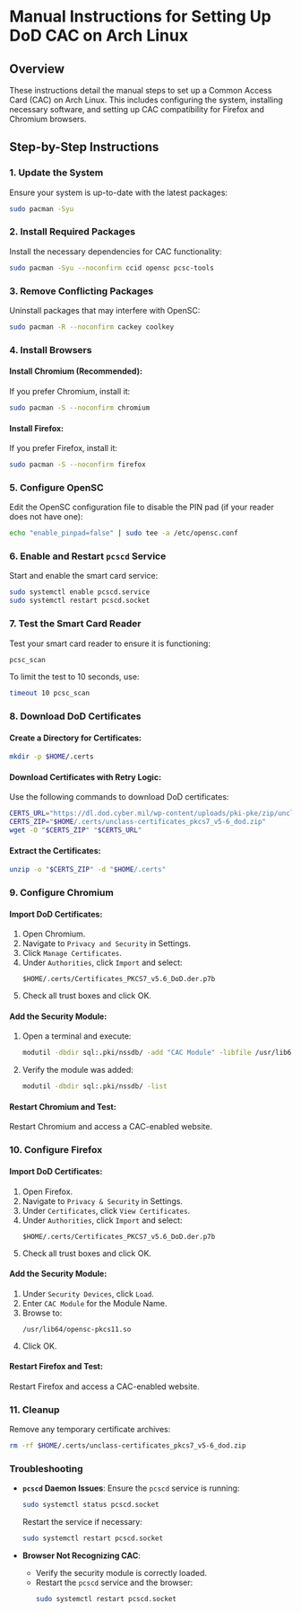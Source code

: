 # Manual Instructions for Setting Up DoD CAC on Arch Linux

## Overview
These instructions detail the manual steps to set up a Common Access Card (CAC) on Arch Linux. This includes configuring the system, installing necessary software, and setting up CAC compatibility for Firefox and Chromium browsers.

## Step-by-Step Instructions

### 1. Update the System
Ensure your system is up-to-date with the latest packages:
```bash
sudo pacman -Syu
```

### 2. Install Required Packages
Install the necessary dependencies for CAC functionality:
```bash
sudo pacman -Syu --noconfirm ccid opensc pcsc-tools
```

### 3. Remove Conflicting Packages
Uninstall packages that may interfere with OpenSC:
```bash
sudo pacman -R --noconfirm cackey coolkey
```

### 4. Install Browsers
#### Install Chromium (Recommended):
If you prefer Chromium, install it:
```bash
sudo pacman -S --noconfirm chromium
```

#### Install Firefox:
If you prefer Firefox, install it:
```bash
sudo pacman -S --noconfirm firefox
```

### 5. Configure OpenSC
Edit the OpenSC configuration file to disable the PIN pad (if your reader does not have one):
```bash
echo "enable_pinpad=false" | sudo tee -a /etc/opensc.conf
```

### 6. Enable and Restart `pcscd` Service
Start and enable the smart card service:
```bash
sudo systemctl enable pcscd.service
sudo systemctl restart pcscd.socket
```

### 7. Test the Smart Card Reader
Test your smart card reader to ensure it is functioning:
```bash
pcsc_scan
```
To limit the test to 10 seconds, use:
```bash
timeout 10 pcsc_scan
```

### 8. Download DoD Certificates
#### Create a Directory for Certificates:
```bash
mkdir -p $HOME/.certs
```

#### Download Certificates with Retry Logic:
Use the following commands to download DoD certificates:
```bash
CERTS_URL="https://dl.dod.cyber.mil/wp-content/uploads/pki-pke/zip/unclass-certificates_pkcs7_v5-6_dod.zip"
CERTS_ZIP="$HOME/.certs/unclass-certificates_pkcs7_v5-6_dod.zip"
wget -O "$CERTS_ZIP" "$CERTS_URL"
```

#### Extract the Certificates:
```bash
unzip -o "$CERTS_ZIP" -d "$HOME/.certs"
```

### 9. Configure Chromium
#### Import DoD Certificates:
1. Open Chromium.
2. Navigate to `Privacy and Security` in Settings.
3. Click `Manage Certificates`.
4. Under `Authorities`, click `Import` and select:
   ```
   $HOME/.certs/Certificates_PKCS7_v5.6_DoD.der.p7b
   ```
5. Check all trust boxes and click OK.

#### Add the Security Module:
1. Open a terminal and execute:
   ```bash
   modutil -dbdir sql:.pki/nssdb/ -add "CAC Module" -libfile /usr/lib64/opensc-pkcs11.so
   ```
2. Verify the module was added:
   ```bash
   modutil -dbdir sql:.pki/nssdb/ -list
   ```

#### Restart Chromium and Test:
Restart Chromium and access a CAC-enabled website.

### 10. Configure Firefox
#### Import DoD Certificates:
1. Open Firefox.
2. Navigate to `Privacy & Security` in Settings.
3. Under `Certificates`, click `View Certificates`.
4. Under `Authorities`, click `Import` and select:
   ```
   $HOME/.certs/Certificates_PKCS7_v5.6_DoD.der.p7b
   ```
5. Check all trust boxes and click OK.

#### Add the Security Module:
1. Under `Security Devices`, click `Load`.
2. Enter `CAC Module` for the Module Name.
3. Browse to:
   ```
   /usr/lib64/opensc-pkcs11.so
   ```
4. Click OK.

#### Restart Firefox and Test:
Restart Firefox and access a CAC-enabled website.

### 11. Cleanup
Remove any temporary certificate archives:
```bash
rm -rf $HOME/.certs/unclass-certificates_pkcs7_v5-6_dod.zip
```

### Troubleshooting
- **`pcscd` Daemon Issues**:
  Ensure the `pcscd` service is running:
  ```bash
  sudo systemctl status pcscd.socket
  ```
  Restart the service if necessary:
  ```bash
  sudo systemctl restart pcscd.socket
  ```

- **Browser Not Recognizing CAC**:
  - Verify the security module is correctly loaded.
  - Restart the `pcscd` service and the browser:
    ```bash
    sudo systemctl restart pcscd.socket
    ```

